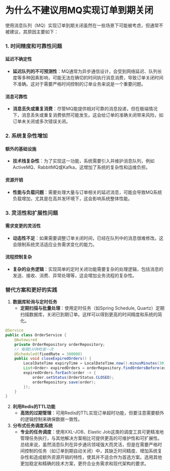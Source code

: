 # 为什么不建议用MQ实现订单到期关闭
<font style="color:rgba(0, 0, 0, 0.82);">使用消息队列（MQ）实现订单到期关闭虽然在一些场景下可能被考虑，但通常不被建议，其原因主要如下：</font>
### <font style="color:rgba(0, 0, 0, 0.82);">1. 时间精度和可靠性问题</font>
#### <font style="color:rgba(0, 0, 0, 0.82);">延迟不确定性</font>
+ **<font style="color:rgba(0, 0, 0, 0.82);">延迟队列的不可预测性</font>**<font style="color:rgba(0, 0, 0, 0.82);">：MQ通常为异步通信设计，会受到网络延迟、队列长度等多种因素影响，可能无法在确切的时间执行消息消费，导致订单关闭时间不准确。这对于需要严格时间控制的订单业务来说是一个重要问题。</font>
#### <font style="color:rgba(0, 0, 0, 0.82);">消息可靠性</font>
+ **<font style="color:rgba(0, 0, 0, 0.82);">消息丢失或重复消费</font>**<font style="color:rgba(0, 0, 0, 0.82);">：尽管MQ能提供相对可靠的消息投递，但在极端情况下，消息丢失或重复消费依然可能发生。这会给订单的准确关闭带来风险，如订单未关闭或多次错误关闭。</font>
### <font style="color:rgba(0, 0, 0, 0.82);">2. 系统复杂性增加</font>
#### <font style="color:rgba(0, 0, 0, 0.82);">额外的基础设施</font>
+ **<font style="color:rgba(0, 0, 0, 0.82);">技术栈复杂性</font>**<font style="color:rgba(0, 0, 0, 0.82);">：为了实现这一功能，系统需要引入并维护消息队列，例如ActiveMQ、RabbitMQ或Kafka，这增加了系统的复杂性和运维负担。</font>
#### <font style="color:rgba(0, 0, 0, 0.82);">资源开销</font>
+ **<font style="color:rgba(0, 0, 0, 0.82);">性能与负载问题</font>**<font style="color:rgba(0, 0, 0, 0.82);">：需要处理大量与订单相关的延迟消息，可能会导致MQ系统负载增加，尤其是在高并发环境下，这会影响系统整体性能。</font>
### <font style="color:rgba(0, 0, 0, 0.82);">3. 灵活性和扩展性问题</font>
#### <font style="color:rgba(0, 0, 0, 0.82);">需求变更的灵活性</font>
+ **<font style="color:rgba(0, 0, 0, 0.82);">动态性不足</font>**<font style="color:rgba(0, 0, 0, 0.82);">：如果需要调整订单关闭时间，已经在队列中的消息很难修改。这会限制系统灵活适应业务需求变化的能力。</font>
#### <font style="color:rgba(0, 0, 0, 0.82);">流程控制复杂</font>
+ **<font style="color:rgba(0, 0, 0, 0.82);">复杂的业务逻辑</font>**<font style="color:rgba(0, 0, 0, 0.82);">：实现简单的定时关闭功能需要复杂的处理逻辑，包括消息的发送、接收、消费、异常处理等，这会增加业务流程的复杂性。</font>
### <font style="color:rgba(0, 0, 0, 0.82);">替代方案和更好的实践</font>
1. **<font style="color:rgba(0, 0, 0, 0.82);">数据库轮询与定时任务</font>**
    - **<font style="color:rgba(0, 0, 0, 0.82);">定期扫描与批量处理</font>**<font style="color:rgba(0, 0, 0, 0.82);">：使用定时任务（如Spring Schedule, Quartz）定期扫描数据库，关闭已到期订单。这样可以得到更高的时间精度和系统的简化。</font>
```java
@Service  
public class OrderService {  
    @Autowired  
    private OrderRepository orderRepository;  
    // 每隔5分钟检查一次  
    @Scheduled(fixedRate = 300000)  
    public void closeExpiredOrders() {  
        LocalDateTime expiryTime = LocalDateTime.now().minusMinutes(30);  
        List<Order> expiredOrders = orderRepository.findOrdersBefore(expiryTime, OrderStatus.PENDING);  
        expiredOrders.forEach(order -> {  
            order.setStatus(OrderStatus.CLOSED);  
            orderRepository.save(order);  
        });  
    }  
}
```
2. **<font style="color:rgba(0, 0, 0, 0.82);">利用Redis的TTL功能</font>**
    - **<font style="color:rgba(0, 0, 0, 0.82);">高效的过期管理</font>**<font style="color:rgba(0, 0, 0, 0.82);">：可用Redis的TTL实现订单超时功能，但要注意需要额外的逻辑控制来确保数据一致性。</font>
3. **<font style="color:rgba(0, 0, 0, 0.82);">分布式任务调度系统</font>**
    - **<font style="color:rgba(0, 0, 0, 0.82);">专业的任务调度</font>**<font style="color:rgba(0, 0, 0, 0.82);">：使用XXL-JOB、Elastic Job这类的调度工具可更精准地管理任务执行，与其他解决方案相比可提供更高的可维护性和可扩展性。</font>
<font style="color:rgba(0, 0, 0, 0.82);">总结来说，虽然消息队列在异步通讯领域强大而灵活，但是在需要严格时间控制的任务（如订单到期自动关闭）中，其缺乏时间精度、增加系统复杂性和造成额外资源开销的特性，使其并不适合作为首选方案。选用其他更加稳定和精确的技术方案，更符合业务需求和现代架构的要求。</font>
